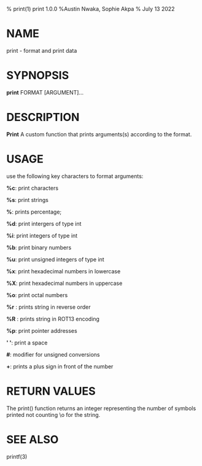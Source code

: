 % print(1) print 1.0.0 
%Austin Nwaka, Sophie Akpa
% July 13 2022

# NAME
 print \- format and print data

# SYPNOPSIS
**print** FORMAT [ARGUMENT]...

# DESCRIPTION
**Print**
 A custom function that prints arguments(s) according to the format.

# USAGE

use the following key characters to format arguments:

**%c**: print characters

**%s**: print strings

**%**: prints percentage;

**%d**: print intergers of type int

**%i**: print integers of type int

**%b**: print binary numbers

**%u**: print unsigned integers of type int

**%x**: print hexadecimal numbers in lowercase

**%X**: print hexadecimal numbers in uppercase

**%o**: print octal numbers

**%r** : prints string in reverse order 

**%R** : prints string in ROT13 encoding

**%p**: print pointer addresses

**' '**: print a space

**#**: modifier for unsigned conversions

**+**: prints a plus sign in front of the number



# RETURN VALUES
The print() function returns an integer representing the number of symbols
printed not counting \\o for the string.


# SEE ALSO
printf(3)
